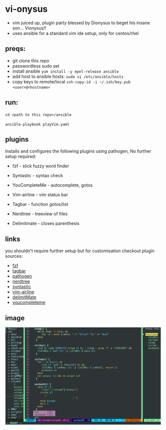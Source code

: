 # vi-onysus

- vim juiced up, plugin party blessed by Dionysus to beget his insane son... Vionysus!!
- uses ansible for a standard vim ide setup, only for centos/rhel

## preqs:

- git clone this repo
- passwordless sudo set 
- install ansible `yum install -y epel-release ansible`
- add host to ansible hosts: `sudo vi /etc/ansible/hosts`
- copy keys to remote/local `ssh-copy-id -i ~/.ssh/key.pub <user>@<hostname>`



## run:

`cd <path to this repo>/ansible`

`ansible-playbook playVim.yaml`

## plugins

Installs and configures the following plugins using pathogen, No further setup required:
- fzf - slick fuzzy word finder
- Syntastic - syntax check
- YouCompleteMe - autocomplete, gotos
- Vim-airline - vim status bar
- Tagbar - function gotos/list

- Nerdtree - treeview of files
- Delimitmate - closes parenthesis


## links

you shouldn't require further setup but for customisation checkout plugin sources:

- [fzf](https://github.com/junegunn/fzfe)
- [tagbar](https://github.com/majutsushi/tagbar)
- [pathogen](https://github.com/tpope/vim-pathogen)
- [nerdtree](https://github.com/scrooloose/nerdtree)
- [syntastic](https://github.com/vim-airline/vim-airline)
- [vim-airline](https://github.com/vim-syntastic/syntastic)
- [delimitMate](https://github.com/Raimondi/delimitMate)
- [youcompleteme](https://github.com/Valloric/YouCompleteMe)

## image
![title](https://github.com/cmdline-batchelor/test/blob/master/vi.PNG)
